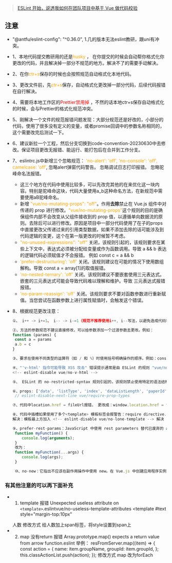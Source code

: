 > [ESLint 开始，说透我如何在团队项目中基于 Vue 做代码校验](https://juejin.cn/post/6974223481181306888#heading-26)


## 注意

* "@antfu/eslint-config": "^0.36.0", 1.几的版本无法eslint教研，跟uni有冲突。

* 1、本地代码提交教研用的还是<span style="color: orange;">husky</span>
， 在你提交的时候会自动帮你格式化你更改的代码，并且解决掉一部分不规范的地方。解决不了的需要手动解决。

* 2、在你<span style="color: orange;">ctr+s</span>保存的时候也会按照规范自动格式化本地代码。

* 3、更改文件前，先<span style="color: orange;">ctr+s</span>保存，自动格式化更改掉一部分代码，后续代码报错在自行解决。

* 4、需要将本地工作区的<span style="color: red;">Prettier禁用掉</span> ，不然的话本地ctr+s保存自动格式化的时候，会与Prettier的格式化规范冲突。

* 5、刚解决一个文件的规范报错问题发现：大部分规范还是好改的，小部分的代码，使用了很多没有定义的变量，或者promise回调中的参数名称相同的，这个需要改完后测试一下。

* 6、建议新拉一个工程，然后分支切换到code-convention-20230630中去修改。保证项目更改无报错、能运行、能打包后在合并到工作分支。

* 7、eslintrc.js中新增三个忽略规范： <span style="color: orange;">'no-alert': 'off', 'no-console': 'off',    camelcase: 'off'</span>,  忽略alert弹窗代码警告。 忽略调试日志打印报错。 忽略驼峰命名法报错。
  * 这三个地方在代码中使用比较多，可以先改完其他的在来优化这一块内容。特别是驼峰命这块，代码大量使用a_b这种命名方法，在新规范中需要使用aB驼峰命名。
  * 新增 <span style="color: orange;">"vue/no-mutating-props": "off"</span>。作用**去除**禁止在 Vue.js 组件中对传递的 prop 进行修改。<span style="color: orange;">"vue/no-mutating-props"</span>这个规则的目的是确保组件内部不会改变从父组件接收到的 prop 值，以遵循单向数据流的原则。去除后可以进行修改。原因是项目中一部分代码使用了在子的props中直接更改父传递过来的引用类型数据，如果不添加去除的话可能涉及到代码逻辑的变更，这个在第一版更改的时候暂不考虑。
  *  <span style="color: orange;">"no-unused-expressions": "off"</span> 关闭，该规则引起的，该规则要求在某些上下文中，表达式必须被分配给变量或作为函数调用。导致 a && b 表达的逻辑代码必须赋值才不会报错。 例如 const c = a && b
  *  <span style="color: orange;">'prefer-destructuring': 'off'</span> 关闭。该规则建议在可能的情况下使用数组解构。导致 const a = array[1]的取值报错。
  *  <span style="color: orange;">'no-nested-ternary': 'off'</span> 关闭。该规则建议不要嵌套使用三元表达式。嵌套的三元表达式可能会导致代码难以理解和维护。导致 三元表达式报错 报错。
  *  <span style="color: orange;">'no-param-reassign': 'off'</span> 关闭。该规则要求不要对函数参数进行重新赋值。当您尝试在函数参数上进行属性赋值时，会触发这个错误。

*  8、根据规范更改注意：
     ```javaScript
     ①、 i++ -> i+=1、 i-- -> i-=1（规范不推荐使用i++, i--写法，以避免造成代码可读性和维护性的问题）

     ②、方法的参数规范不建议直接修改，可以给参数添加一个过渡参数去更改。例如：
     function (params) {
      const a = params
      a.b = c
     }

     ③、要求在使用不同类型的运算符（如 / 和 %）时使用括号明确操作的顺序。例如：const result = (x / y) % z;

     ④、"'v-html' 指令可能导致 XSS 攻击" 错误提示通常是由 ESLint 的规则 "vue/no-v-html" 引起的。解决：
     <!-- eslint-disable vue/no-v-html -->

     ⑤、 ESLint 的 no-restricted-syntax 规则引起的，该规则禁止使用特定的语法结构或语言功能。在这种情况下，它建议不要使用 for...in 循环来遍历对象的属性，因为它会沿着原型链遍历所有可枚举的属性，通常不是我们想要的行为。取而代之的是，可以使用 Object.keys、Object.values 或 Object.entries 方法来获取对象的属性数组，并遍历结果数组。

     ⑥、props: ['data', 'listType', 'index', 'dataListLength', 'paperId', 'applicationType'], 警告报错，可能回到值提交git husky教研出错提交不上去。解决方法忽略警告：
      // eslint-disable-next-line vue/require-prop-types

     ⑦、代码中location.href = fileUrl报错， 更改成：window.location.href = fileUrl;

     ⑧、代码中插槽如果使用了多个<template> 模板标签会报警告：require directive.eslintvue/no-lone-template、  vue/no-lone-template 规则要求 Vue 单文件组件必须包含且只能包含一个 <template> 标签。这是为了确保每个 Vue 单文件组件都有一个明确的模板部分，并且不会有多个模板。
     解决：模板最上方加入 <!-- eslint-disable vue/no-lone-template --> 解决

     ⑨、prefer-rest-params：JavaScript 中使用 rest parameters 替代已废弃的 arguments 对象。Rest 参数提供了一种更现代和灵活的方式来处理可变长度的参数。例如：
      function myFunction() {
         console.log(arguments);
      }
      改为：
      function myFunction(...args) {
         console.log(args);
      }

      ⑩、no-new：它指出不应该在副作用操作中使用 new。在 Vue.js 中创建应用程序实例时使用 new Vue({...}) 是一种副作用操作，因此会触发该规则。根据默认的 no-new 规则，使用 new 关键字进行副作用操作可能会导致代码难以维护和理解。解决："no-new": "off"。 目前不配置此项，单独去忽略解决。需要理解出现"no-new"错误是为什么导致的。
     ```

### 有其他注意的可以再下面补充
* 1. template
    报错 Unexpected useless attribute on `<template>`.eslintvue/no-useless-template-attributes
    <template
    #text
    style="margin-top:10px"
    >
    人数
    </template>
    修改方式 给人数加上span标签，将style设置到span上
* 2. map 没有return
    报错 Array.prototype.map() expects a return value from arrow function.eslint
    举例：
    resFromServer.map((item) => {
      const action = {
        name: item.groupName,
        groupId: item.groupId,
      };
      this.classActionList.push(action);
    });
    修改方式 map 改为forEach

